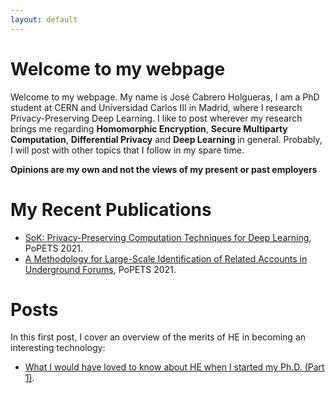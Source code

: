 ```yaml
---
layout: default
---
```


# Welcome to my webpage

Welcome to my webpage. My name is José Cabrero Holgueras, I am a PhD student at CERN and Universidad Carlos III in Madrid, where I research Privacy-Preserving Deep Learning. I like to post wherever my research brings me regarding **Homomorphic Encryption**, **Secure Multiparty Computation**, **Differential Privacy** and **Deep Learning** in general. Probably, I will post with other topics that I follow in my spare time.

**Opinions are my own and not the views of my present or past employers**


# My Recent Publications 

* [SoK: Privacy-Preserving Computation Techniques for Deep Learning](https://petsymposium.org/2021/files/papers/issue4/popets-2021-0064.pdf), PoPETS 2021.
* [A Methodology for Large-Scale Identification of Related Accounts in Underground Forums](papers/COSE2021_MultFS.pdf), PoPETS 2021.


# Posts 
In this first post, I cover an overview of the merits of HE in becoming an interesting technology:
* [What I would have loved to know about HE when I started my Ph.D. (Part 1)](./posts/introduction_to_he.md).



